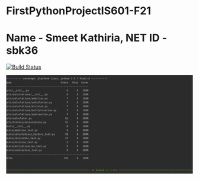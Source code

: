 # FirstPythonProjectIS601-F21
# Name - Smeet Kathiria, NET ID -sbk36

[![Build Status](https://app.travis-ci.com/sbk36/FirstPythonProjectIS218-F21.svg?branch=calc_part_2_SK)](https://app.travis-ci.com/sbk36/FirstPythonProjectIS218-F21)

![test_result](App/coverage.png)
